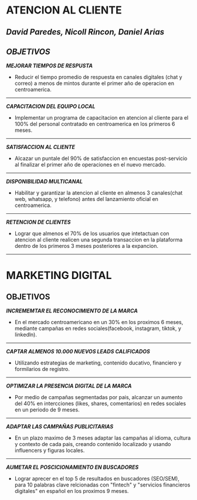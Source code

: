 # __ATENCION AL CLIENTE__
___David Paredes, Nicoll Rincon, Daniel Arias___
---

## _OBJETIVOS_
___MEJORAR TIEMPOS DE RESPUSTA___
- Reducir el tiempo promedio de respuesta en canales digitales (chat y correo) a menos de mintos durante el primer año de operacion en centroamerica.
----
___CAPACITACION DEL EQUIPO LOCAL___
- Implementar un programa de capacitacion en atencion al cliente para el 100% del personal contratado en centroamerica en los primeros 6 meses.
----
___SATISFACCION AL CLIENTE___
- Alcazar un puntale del 90% de satisfaccion en encuestas post-servicio al finalizar el primer año de operaciones en el nuevo mercado.
----
___DISPONIBILIDAD MULTICANAL___
- Habilitar y garantizar la atencion al cliente en almenos 3 canales(chat web, whatsapp, y telefono) antes del lanzamiento oficial en centroamerica.
----
___RETENCION DE CLIENTES___
- Lograr que almenos el 70% de los usuarios que intetactuan con atencion al cliente realicen una segunda transaccion en la plataforma dentro de los primeros 3 meses posteriores a la expancion.
----
# MARKETING DIGITAL
## OBJETIVOS
___INCREMEMTAR EL RECONOCIMIENTO DE LA MARCA___
- En el mercado centroamericano en un 30% en los proximos 6 meses, mediante campañas en redes sociales(facebook, instagram, tiktok, y linkedln).
----
___CAPTAR ALMENOS 10.000 NUEVOS LEADS CALIFICADOS___
- Utilizando estrategias  de marketing, contenido ducativo, financiero y formilarios de registro.
----
___OPTIMIZAR LA PRESENCIA DIGITAL DE LA MARCA___
- Por medio de campañas segmentadas por pais, alcanzar un aumento del 40% en intercciones (likes, shares, comentarios) en redes sociales en un periodo de 9 meses.
----
___ADAPTAR LAS CAMPAÑAS PUBLICITARIAS___
- En un plazo maximo de 3 meses adaptar las campañas al idioma, cultura y contexto de cada pais, creando contenido localizado y usando influencers y figuras locales.
----
___AUMETAR EL POSCICIONAMIENTO EN BUSCADORES___
- Lograr aprecer en el top 5 de resultados en buscadores (SEO/SEM), para 10 palabras clave relcionadas con "fintech" y "servicios financieros digitales" en español en los proximos 9 meses.

